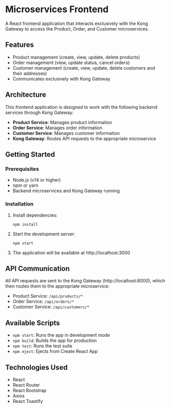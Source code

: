# Microservices Frontend

A React frontend application that interacts exclusively with the Kong Gateway to access the Product, Order, and Customer microservices.

## Features

- Product management (create, view, update, delete products)
- Order management (view, update status, cancel orders)
- Customer management (create, view, update, delete customers and their addresses)
- Communicates exclusively with Kong Gateway

## Architecture

This frontend application is designed to work with the following backend services through Kong Gateway:

- **Product Service**: Manages product information
- **Order Service**: Manages order information
- **Customer Service**: Manages customer information
- **Kong Gateway**: Routes API requests to the appropriate microservice

## Getting Started

### Prerequisites

- Node.js (v14 or higher)
- npm or yarn
- Backend microservices and Kong Gateway running

### Installation

1. Install dependencies:
   ```
   npm install
   ```

2. Start the development server:
   ```
   npm start
   ```

3. The application will be available at http://localhost:3000

## API Communication

All API requests are sent to the Kong Gateway (http://localhost:8000), which then routes them to the appropriate microservice:

- Product Service: `/api/products/*`
- Order Service: `/api/orders/*`
- Customer Service: `/api/customers/*`

## Available Scripts

- `npm start`: Runs the app in development mode
- `npm build`: Builds the app for production
- `npm test`: Runs the test suite
- `npm eject`: Ejects from Create React App

## Technologies Used

- React
- React Router
- React Bootstrap
- Axios
- React Toastify
